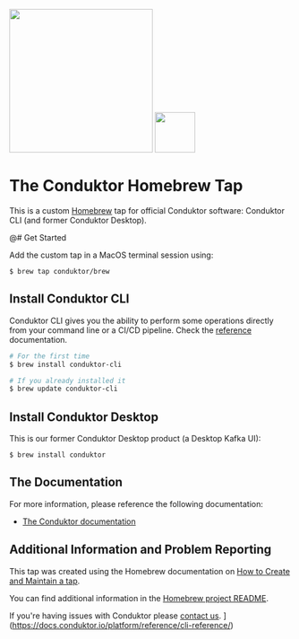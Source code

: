 <img src="https://www.conduktor.io/svgs/logo/black.svg" width="256"> <img src="https://brew.sh/assets/img/homebrew-256x256.png" height="72">

# The Conduktor Homebrew Tap

This is a custom [Homebrew](https://brew.sh) tap for official Conduktor software: Conduktor CLI (and former Conduktor Desktop).

@# Get Started

Add the custom tap in a MacOS terminal session using:

```
$ brew tap conduktor/brew
```

## Install Conduktor CLI

Conduktor CLI gives you the ability to perform some operations directly from your command line or a CI/CD pipeline.
Check the [reference](https://docs.conduktor.io/platform/reference/cli-reference/) documentation.

```bash
# For the first time
$ brew install conduktor-cli

# If you already installed it
$ brew update conduktor-cli
```


## Install Conduktor Desktop

This is our former Conduktor Desktop product (a Desktop Kafka UI):

```
$ brew install conduktor
```

## The Documentation

For more information, please reference the following documentation:

* [The Conduktor documentation](https://docs.conduktor.io/)

## Additional Information and Problem Reporting

This tap was created using the Homebrew documentation on [How to Create and Maintain a tap](https://github.com/Homebrew/brew/blob/master/docs/How-to-Create-and-Maintain-a-Tap.md).

You can find additional information in the [Homebrew project README](https://github.com/Homebrew/brew#homebrew).

If you're having issues with Conduktor please [contact us](https://www.conduktor.io/contact/).
](https://docs.conduktor.io/platform/reference/cli-reference/)
